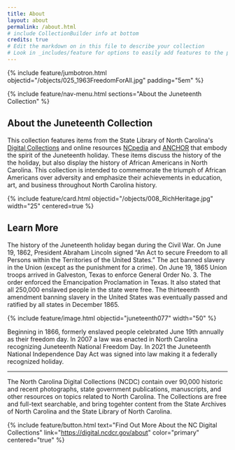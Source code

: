 ```yaml
---
title: About
layout: about
permalink: /about.html
# include CollectionBuilder info at bottom
credits: true
# Edit the markdown on in this file to describe your collection
# Look in _includes/feature for options to easily add features to the page
---
```


{% include feature/jumbotron.html objectid="/objects/025_1963FreedomForAll.jpg" padding="5em" %} 

{% include feature/nav-menu.html sections="About the Juneteenth Collection" %}

## About the Juneteenth Collection

This collection features items from the State Library of North Carolina's [Digital Collections](https://digital.ncdcr.gov/) and online resources [NCpedia](https://ncpedia.org/) and [ANCHOR](https://ncpedia.org/anchor/anchor) that embody the spirit of the Juneteenth holiday. These items discuss the history of the the holiday, but also display the history of African Americans in North Carolina. This collection is intended to commemorate the triumph of African Americans over adversity and emphasize their achievements in education, art, and business throughout North Carolina history. 

{% include feature/card.html objectid="/objects/008_RichHeritage.jpg" width="25" centered=true %}

## Learn More

The history of the Juneteenth holiday began during the Civil War.  On June 19, 1862, President Abraham Lincoln signed “An Act to secure Freedom to all Persons within the Territories of the United States.” The act banned slavery in the Union (except as the punishment for a crime). On June 19, 1865 Union troops arrived in Galveston, Texas to enforce General Order No. 3. The order enforced the Emancipation Proclamation in Texas. It also stated that all 250,000 enslaved people in the state were free. The thirteeenth amendment banning slavery in the United States was eventually passed and ratified by all states in December 1865.  

{% include feature/image.html objectid="juneteenth077" width="50" %}

Beginning in 1866, formerly enslaved people celebrated June 19th annually as their freedom day. In 2007 a law was enacted in North Carolina recognizing Juneteenth National Freedom Day.  In 2021 the Juneteenth National Independence Day Act was signed into law making it a federally recognized holiday.

---------------------------------------------------------------------------------------
The North Carolina Digital Collections (NCDC) contain over 90,000 historic and recent photographs, state government publications, manuscripts, and other resources on topics related to North Carolina.  The Collections are free and full-text searchable, and bring togehter content from the State Archives of North Carolina and the State Library of North Carolina.

{% include feature/button.html text="Find Out More About the NC Digital Collections" link="https://digital.ncdcr.gov/about" color="primary" centered="true" %}